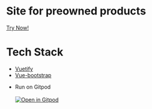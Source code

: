 <p align="center">
   <h1>Site for preowned products</h1><a href="https://preowned.netlify.app/">Try Now!</a>
</p> 

# Tech Stack
  - [Vuetify](https://vuetifyjs.com/)
  - [Vue-bootstrap](https://bootstrap-vue.org/)

    
* Run on Gitpod<br><br>
[![Open in Gitpod](https://gitpod.io/button/open-in-gitpod.svg)](https://gitpod.io/#https://github.com/Adi142857/preowned-)
